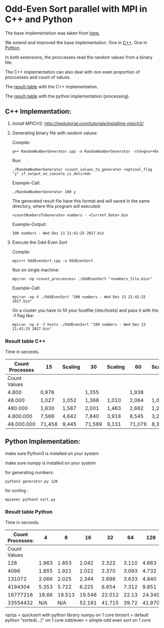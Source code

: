 # Odd-Even Sort parallel with MPI in C++ and Python

The base implementation was taken from [here.](http://cs.umw.edu/~finlayson/class/fall14/cpsc425/notes/18-sorting.html)

We extend and improved the base implementation. One in [C++](#c++_header). One in [Python](#python_header).

In both extensions, the proccesses read the random values from a binary file.

The C++ implementation can also deal with non even proportion of proccesses and count of values.

The [result-table](#header_table_c++) with the C++ implementation.

The [result-table](#header_table_python) with the python implementation (processing).

<a name="c++_header"></a>
## C++ Implementation:

1. Install MPICH2: http://mpitutorial.com/tutorials/installing-mpich2/

2. Generating binary file with random values:

   Compile:
   ```
   g++ RandomNumberGenerator.cpp -o RandomNumberGenerator -std=gnu++0x
   ```
   Run:
   ```
   ./RandomNumberGenerator <count_values_to_generate> <optinal_flag "y" if_output_on_console_is_desired>
   ```
   Example-Call:
   ```
   ./RandomNumberGenerator 100 y
   ```
   The generated result file have this format and will saved in the same directory, where this program will executed:
   ```
   <countNumbersToGenerate> numbers - <Current Date>.bin
   ```
   Example-Output:
   ```
   100 numbers - Wed Dez 13 21:42:25 2017.bin
   ```
3. Execute the Odd-Even Sort
   
   Compile:
   ```
   mpic++ OddEvenSort.cpp -o OddEvenSort
   ```
   Run on single machine:
   ```
   mpirun -np <count_proccesses> ./OddEvenSort "<numbers_file.bin>"
   ```
   Example-Call:
   ```
   mpirun -np 4 ./OddEvenSort "100 numbers - Wed Dez 13 21:42:25 2017.bin"
   ```
   On a cluster you have to fill your hostfile (/etc/hosts) and pass it with the -f flag like:
   ```
   mpirun -np 4 -f hosts ./OddEvenSort "100 numbers - Wed Dez 13 21:42:25 2017.bin"
   ```
<a name="header_table_c++"></a>
### Result table C++

Time in seconds.

| Count Processes | 15     | Scaling | 30     | Scaling | 60     | Scaling | 120    | Scaling | 240     | Scaling | 480     | Scaling |
|-----------------|--------|---------|--------|---------|--------|---------|--------|---------|---------|---------|---------|---------|
| Count Values    |        |         |        |         |        |         |        |         |         |         |         |         |
| 4.800           | 0,976  |         | 1,355  |         | 1,938  |         | 3,444  |         | 6,545   |         | 12,657  |         |
| 48.000          | 1,027  | 1,052   | 1,368  | 1,010   | 2,064  | 1,065   | 3,539  | 1,028   | 6,775   | 1,035   | 12,711  | 1,004   |
| 480.000         | 1,630  | 1,587   | 2,001  | 1,463   | 2,662  | 1,290   | 4,071  | 1,150   | 7,441   | 1,098   | 13,651  | 1,074   |
| 4.800.000       | 7,566  | 4,642   | 7,840  | 3,918   | 8,545  | 3,210   | 11,537 | 2,834   | 15,479  | 2,080   | 22,729  | 1,665   |
| 48.000.000      | 71,458 | 9,445   | 71,589 | 9,131   | 71,076 | 8,318   | 75,547 | 6,548   | 103,359 | 6,677   | 105,701 | 4,650   |

<a name="python_header"></a>
## Python Implementation:

make sure Python3 is installed on your system

make sure numpy is installed on your system

for generating numbers:

```
python3 generator.py 128

```

for sorting :

```
mpiexec python3 sort.py

```

<a name="header_table_python"></a>
### Result table Python

Time in seconds.

| Count Processes: | 4     | 8       | 16     | 32     | 64    | 128    | 256     |np/qs    |timsort  |odd/even |
|------------------|-------|---------|--------|--------|-------|--------|---------|---------|---------|---------|
| Count Values     |       |         |        |        |       |        |         |         |         |         |
| 128	   	       | 1.963 | 1.853	 | 2.042  | 2.322  | 3.110 | 4.663  | N/A 	 | 0.810   | 0.749   | 0.793   |
| 4096	          | 1.855 | 1.921	 | 2.022  | 2.370  | 3.093 | 4.732  | 8.909   | 0.770   | 0.813   | 41.529  |
| 131072	          | 2.066 | 2.025	 | 2.344  | 2.698  | 3.633 | 4.840  | 8.478   | 0.769   | 1.55    | N/A     |
| 4194304	       | 5.353 | 5.722	 | 6.225  | 6.654  | 7.312 | 9.851  | 13.817  | 1.680   | 36.631  | N/A   	 |
| 16777216         | 18.66 | 18.513	 | 19.546 | 22.012 | 22.13 | 24.340 | 29.714  | 4.933   | N/A     | N/A     |
| 33554432         | N/A   | N/A	    | 52.181 | 41.715 | 39.72 | 41.970 | 47.170  | 9.292   | N/A     | N/A     |

np/qs = quicksort with python library numpy on 1 core
timsort = default python "sorted(...)" on 1 core
odd/even = simple odd even sort on 1 core

